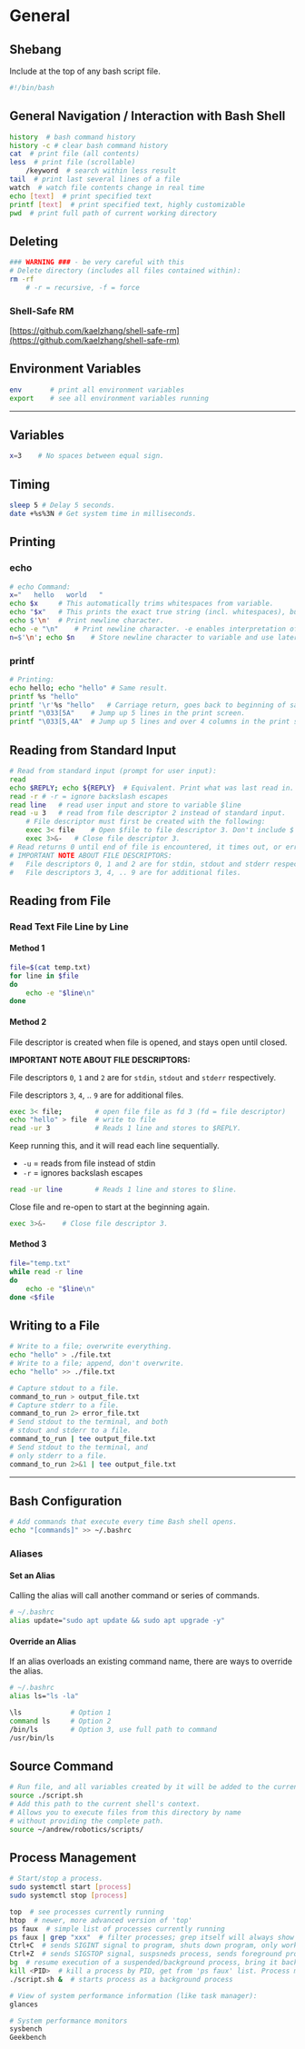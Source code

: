 # General

## Shebang

Include at the top of any bash script file.

```bash
#!/bin/bash
```

## General Navigation / Interaction with Bash Shell

```bash
history  # bash command history
history -c # clear bash command history
cat  # print file (all contents)
less  # print file (scrollable)
	/keyword  # search within less result
tail  # print last several lines of a file
watch  # watch file contents change in real time
echo [text]  # print specified text
printf [text]  # print specified text, highly customizable
pwd  # print full path of current working directory
```

## Deleting

```bash
### WARNING ### - be very careful with this
# Delete directory (includes all files contained within):
rm -rf
	# -r = recursive, -f = force
```

### Shell-Safe RM

[https://github.com/kaelzhang/shell-safe-rm](https://github.com/kaelzhang/shell-safe-rm)

## Environment Variables

```bash
env       # print all environment variables
export    # see all environment variables running
```

***

## Variables

```bash
x=3    # No spaces between equal sign.
```

## Timing

```bash
sleep 5	# Delay 5 seconds.
date +%s%3N # Get system time in milliseconds.
```

## Printing

### echo

```bash
# echo Command:
x="   hello   world   "
echo $x		# This automatically trims whitespaces from variable.
echo "$x"	# This prints the exact true string (incl. whitespaces), but no leading spaces.
echo $'\n'	# Print newline character.
echo -e "\n"	# Print newline character. -e enables interpretation of backslash escapes.
n=$'\n'; echo $n	# Store newline character to variable and use later.
```

### printf

```bash
# Printing:
echo hello; echo "hello" # Same result.
printf %s "hello"
printf '\r'%s "hello"	# Carriage return, goes back to beginning of same line and overwrites.
printf "\033[5A"	# Jump up 5 lines in the print screen.
printf "\033[5,4A"	# Jump up 5 lines and over 4 columns in the print screen. (I haven't tested this.)
```

## Reading from Standard Input

```bash
# Read from standard input (prompt for user input):
read
echo $REPLY; echo ${REPLY}	# Equivalent. Print what was last read in.
read -r	# -r = ignore backslash escapes
read line	# read user input and store to variable $line
read -u 3	# read from file descriptor 2 instead of standard input.
	# File descriptor must first be created with the following:
	exec 3< file	# Open $file to file descriptor 3. Don't include $ in front of 'file'.
	exec 3>&-	# Close file descriptor 3.
# Read returns 0 until end of file is encountered, it times out, or error occurs.
# IMPORTANT NOTE ABOUT FILE DESCRIPTORS:
#	File descriptors 0, 1 and 2 are for stdin, stdout and stderr respectively.
#	File descriptors 3, 4, .. 9 are for additional files.
```

## Reading from File

### Read Text File Line by Line

#### Method 1

```bash
file=$(cat temp.txt)
for line in $file
do
    echo -e "$line\n"
done
```

#### Method 2

File descriptor is created when file is opened, and stays open until closed.

**IMPORTANT NOTE ABOUT FILE DESCRIPTORS:**

File descriptors `0`, `1` and `2` are for `stdin`, `stdout` and `stderr` respectively.

File descriptors `3`, `4`, .. `9` are for additional files.

```bash
exec 3< file;        # open file file as fd 3 (fd = file descriptor)
echo "hello" > file  # write to file
read -ur 3           # Reads 1 line and stores to $REPLY.
```

Keep running this, and it will read each line sequentially.

* `-u` = reads from file instead of stdin
* `-r` = ignores backslash escapes

```bash
read -ur line        # Reads 1 line and stores to $line.
```

Close file and re-open to start at the beginning again.

```bash
exec 3>&-    # Close file descriptor 3.
```

#### Method 3

```bash
file="temp.txt"
while read -r line
do
    echo -e "$line\n"
done <$file
```

## Writing to a File

```bash
# Write to a file; overwrite everything.
echo "hello" > ./file.txt
# Write to a file; append, don't overwrite.
echo "hello" >> ./file.txt

# Capture stdout to a file.
command_to_run > output_file.txt
# Capture stderr to a file.
command_to_run 2> error_file.txt
# Send stdout to the terminal, and both
# stdout and stderr to a file.
command_to_run | tee output_file.txt
# Send stdout to the terminal, and
# only stderr to a file.
command_to_run 2>&1 | tee output_file.txt
```

***

## Bash Configuration

```bash
# Add commands that execute every time Bash shell opens.
echo "[commands]" >> ~/.bashrc
```

### Aliases

#### Set an Alias

Calling the alias will call another command or series of commands.

```bash
# ~/.bashrc
alias update="sudo apt update && sudo apt upgrade -y"
```

#### Override an Alias

If an alias overloads an existing command name, there are ways to override the alias.

```bash
# ~/.bashrc
alias ls="ls -la"
```

```bash
\ls            # Option 1
command ls     # Option 2
/bin/ls        # Option 3, use full path to command
/usr/bin/ls
```

## Source Command

```bash
# Run file, and all variables created by it will be added to the current context.
source ./script.sh
# Add this path to the current shell's context.
# Allows you to execute files from this directory by name
# without providing the complete path.
source ~/andrew/robotics/scripts/
```

## Process Management

```bash
# Start/stop a process.
sudo systemctl start [process]
sudo systemctl stop [process]
```

```bash
top  # see processes currently running
htop  # newer, more advanced version of 'top'
ps faux  # simple list of processes currently running
ps faux | grep "xxx"  # filter processes; grep itself will always show up as a process in the resulting list
Ctrl+C  # sends SIGINT signal to program, shuts down program, only works on foreground processes
Ctrl+Z  # sends SIGSTOP signal, suspsneds process, sends foreground process to background, only works on foreground processes. Processes in background won't receive Ctrl+C or 'kill' commands.
bg  # resume execution of a suspended/background process, bring it back to foreground. It will immediately receive previous Ctrl+C and 'kill' signals that were sent when the process was in the background.
kill <PID>  # kill a process by PID, get from 'ps faux' list. Process must be executing in foreground to kill it
./script.sh &  # starts process as a background process

# View of system performance information (like task manager):
glances

# System performance monitors
sysbench
Geekbench
```
